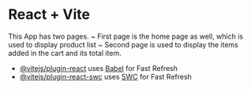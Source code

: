 # React + Vite

This App has two pages.
~ First page is the home page as well, which is used to display product list
~ Second page is used to display the items added in the cart and its total item.

- [@vitejs/plugin-react](https://github.com/vitejs/vite-plugin-react/blob/main/packages/plugin-react/README.md) uses [Babel](https://babeljs.io/) for Fast Refresh
- [@vitejs/plugin-react-swc](https://github.com/vitejs/vite-plugin-react-swc) uses [SWC](https://swc.rs/) for Fast Refresh
